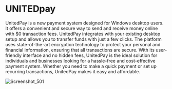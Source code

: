 # UNITEDpay
UnitedPay is a new payment system designed for Windows desktop users. It offers a convenient and secure way to send and receive money online with $0 transaction fees. UnitedPay integrates with your existing desktop setup and allows you to transfer funds with just a few clicks. The platform uses state-of-the-art encryption technology to protect your personal and financial information, ensuring that all transactions are secure. With its user-friendly interface and no hidden fees, UnitedPay is the ideal solution for individuals and businesses looking for a hassle-free and cost-effective payment system. Whether you need to make a quick payment or set up recurring transactions, UnitedPay makes it easy and affordable.

![Screenshot_501](https://user-images.githubusercontent.com/50609973/218321428-93af791e-4525-4f66-b98e-e2288e36a42a.png)
